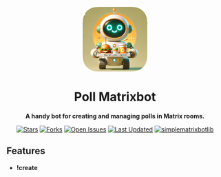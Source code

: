 <p align="center">
  <img src="assets/RoundedIcon.png" width="150" height="150" alt="Lunchy Logo">
</p>

<div align="center">
    <h1>Poll Matrixbot</h1>
  
  **A handy bot for creating and managing polls in Matrix rooms.**

  
   [![Stars](https://img.shields.io/github/stars/BennoCrafter/PollMatrixBot?style=social)](https://github.com/BennoCrafter/PollMatrixBot)
   [![Forks](https://img.shields.io/github/forks/BennoCrafter/PollMatrixBot?style=social)](https://github.com/BennoCrafter/PollMatrixBot)
   [![Open Issues](https://img.shields.io/github/issues/BennoCrafter/PollMatrixBot)](https://github.com/BennoCrafter/PollMatrixBot/issues)
   [![Last Updated](https://img.shields.io/github/last-commit/BennoCrafter/PollMatrixBot)](https://github.com/BennoCrafter/PollMatrixBot/commits/main)
   [![simplematrixbotlib][simplematrixbotlib]][simplematrixbotlib-url]
</div>

## Features

* **!create <title>:** Create a new poll with the specified title.
* **!close:** Close the current poll.
* **!remove <item>:** Remove the given item from the poll.
* **!list:** List all items currently in the poll.
* **!add <item>:** Add a new item to the poll (if enabled in the configuration).
* **!help:** Display the help message with available commands.

## Installation

### Prerequisites

* A Matrix account (Sign up at [Matrix.org](https://matrix.org))
* Python 3.x

### Using Docker Compose (Recommended)

1. Clone the repository:

   ```bash
   git clone https://github.com/bennocrafter/pollmatrixbot.git
   cd PollMatrixBot
   ```

2. (Recommended) Build the Docker image:

```bash
docker-compose build
```

3. Start the bot in detached mode:
```bash
docker-compose up -d
```

### Running without Docker (Not Recommended)

1. Install required dependencies:

```bash
pip install -r requirements.txt
```

2. Run the main script:

```bash
python main.py
```

## Configuration
Create a ```.env``` file in the project's root directory with the following environment variables:
Use password or access token to authenticate

```makefile
HOMESERVER=your-matrix-homeserver
USERNAME=your-matrix-username
PASSWORD=your-matrix-password
ACCESS_TOKEN=your-matrix-access-token
```

Configure other things in ```assets/config.yaml```


[simplematrixbotlib]: https://img.shields.io/badge/Framework-simplematrixbotlib-blue
[simplematrixbotlib-url]: https://codeberg.org/imbev/simplematrixbotlib
